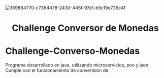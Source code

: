 
![169884770-c7364478-2430-445f-97e1-b5c19e736c4f](https://github.com/user-attachments/assets/7e42e939-ab81-457d-b80b-825fbaeeb8fd)

<h1 align="center"> Challenge Conversor de Monedas </h1>

# Challenge-Converso-Monedas
Programa desarrollado en java, utilizando microservicios, poo y json. Cumple con el funcionamiento de convertsión de
